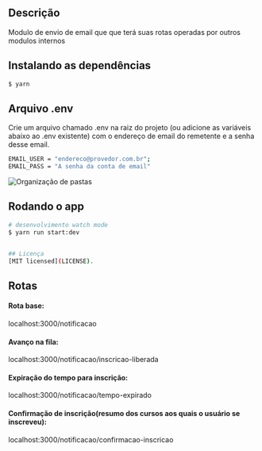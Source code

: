 ## Descrição

Modulo de envio de email que que terá suas rotas operadas por outros modulos internos

## Instalando as dependências

```bash
$ yarn
```

## Arquivo .env

Crie um arquivo chamado .env na raiz do projeto (ou adicione as variáveis abaixo ao .env existente) com o endereço de email do remetente e a senha desse email.

```bash
EMAIL_USER = "endereco@provedor.com.br";
EMAIL_PASS = "A senha da conta de email"
```

![Organização de pastas](https://github.com/Jorge-William/notificacao-via-email/assets/19416864/190c8e01-a993-4da8-8bff-651df88180ee)


## Rodando o app

```bash
# desenvolvimento watch mode
$ yarn run start:dev


## Licença
[MIT licensed](LICENSE).
```

## Rotas

#### Rota base:

localhost:3000/notificacao

#### Avanço na fila:

localhost:3000/notificacao/inscricao-liberada


#### Expiração do tempo para inscrição:

localhost:3000/notificacao/tempo-expirado


#### Confirmação de inscrição(resumo dos cursos aos quais o usuário se inscreveu):

localhost:3000/notificacao/confirmacao-inscricao
